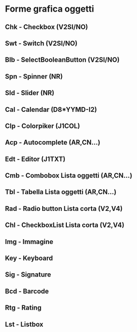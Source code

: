 # Forme grafica oggetti
## Chk - Checkbox (V2SI/NO)
## Swt - Switch (V2SI/NO)
## Blb - SelectBooleanButton (V2SI/NO)
## Spn - Spinner (NR)
## Sld - Slider (NR)
## Cal - Calendar (D8\*YYMD-I2)
## Clp - Colorpiker (J1COL)
## Acp - Autocomplete (AR,CN...)
## Edt - Editor (J1TXT)
## Cmb - Combobox Lista oggetti (AR,CN...)
## Tbl - Tabella Lista oggetti (AR,CN...)
## Rad - Radio button Lista corta (V2,V4)
## Chl - CheckboxList Lista corta (V2,V4)
## Img - Immagine
## Key - Keyboard
## Sig - Signature
## Bcd - Barcode
## Rtg - Rating
## Lst - Listbox
